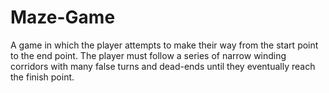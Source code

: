 Maze-Game
=========
A game in which the player attempts to make their way from the start point to the end point.
The player must follow a series of narrow winding corridors with many false turns and dead-ends until they eventually reach the finish point.
